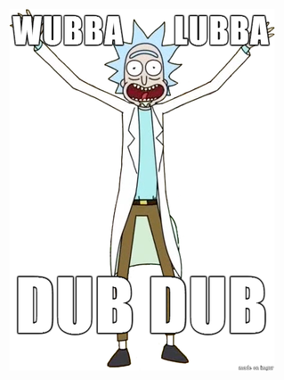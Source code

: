![alt text](https://github.com/RU09342/lab-2-blinking-leds-TruFord/blob/master/New%20folder/Bulbasaur/New%20folder/New%20folder/New%20folder/New%20folder/New%20folder/New%20folder/99rDFSN.png)

